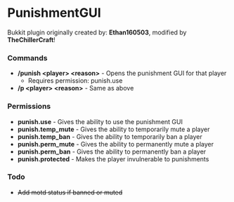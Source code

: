 # PunishmentGUI
Bukkit plugin originally created by: **Ethan160503**, modified by **TheChillerCraft**!

### Commands
- **/punish \<player\> \<reason\>** - Opens the punishment GUI for that player
  - Requires permission: punish.use
- **/p \<player\> \<reason\>** - Same as above

### Permissions
- **punish.use** - Gives the ability to use the punishment GUI
- **punish.temp_mute** - Gives the ability to temporarily mute a player
- **punish.temp_ban** - Gives the ability to temporarily ban a player
- **punish.perm_mute** - Gives the ability to permanently mute a player
- **punish.perm_ban** - Gives the ability to permanently ban a player
- **punish.protected** - Makes the player invulnerable to punishments

### Todo
- ~~Add motd status if banned or muted~~